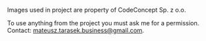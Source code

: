 Images used in project are property of CodeConcept Sp. z o.o.

To use anything from the project you must ask me for a permission.
Contact: mateusz.tarasek.business@gmail.com.